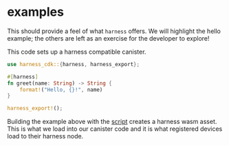# examples

This should provide a feel of what `harness` offers. We will highlight the hello example; the others are left
as an exercise for the developer to explore!

This code sets up a harness compatible canister.

```rust
use harness_cdk::{harness, harness_export};

#[harness]
fn greet(name: String) -> String {
    format!("Hello, {}!", name)
}

harness_export!();
```

Building the example above with the [script](./hello/build.sh) creates a harness wasm asset. This is what we load into our canister code
and it is what registered devices load to their harness node.
 